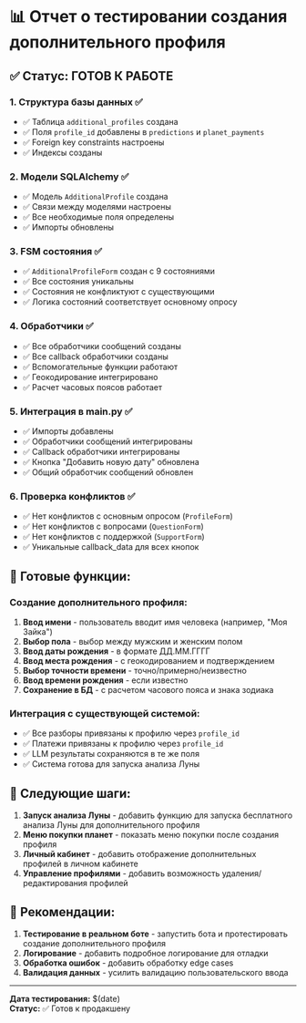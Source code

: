 # 📊 Отчет о тестировании создания дополнительного профиля

## ✅ **Статус: ГОТОВ К РАБОТЕ**

### **1. Структура базы данных** ✅
- ✅ Таблица `additional_profiles` создана
- ✅ Поля `profile_id` добавлены в `predictions` и `planet_payments`
- ✅ Foreign key constraints настроены
- ✅ Индексы созданы

### **2. Модели SQLAlchemy** ✅
- ✅ Модель `AdditionalProfile` создана
- ✅ Связи между моделями настроены
- ✅ Все необходимые поля определены
- ✅ Импорты обновлены

### **3. FSM состояния** ✅
- ✅ `AdditionalProfileForm` создан с 9 состояниями
- ✅ Все состояния уникальны
- ✅ Состояния не конфликтуют с существующими
- ✅ Логика состояний соответствует основному опросу

### **4. Обработчики** ✅
- ✅ Все обработчики сообщений созданы
- ✅ Все callback обработчики созданы
- ✅ Вспомогательные функции работают
- ✅ Геокодирование интегрировано
- ✅ Расчет часовых поясов работает

### **5. Интеграция в main.py** ✅
- ✅ Импорты добавлены
- ✅ Обработчики сообщений интегрированы
- ✅ Callback обработчики интегрированы
- ✅ Кнопка "Добавить новую дату" обновлена
- ✅ Общий обработчик сообщений обновлен

### **6. Проверка конфликтов** ✅
- ✅ Нет конфликтов с основным опросом (`ProfileForm`)
- ✅ Нет конфликтов с вопросами (`QuestionForm`)
- ✅ Нет конфликтов с поддержкой (`SupportForm`)
- ✅ Уникальные callback_data для всех кнопок

## 🎯 **Готовые функции:**

### **Создание дополнительного профиля:**
1. **Ввод имени** - пользователь вводит имя человека (например, "Моя Зайка")
2. **Выбор пола** - выбор между мужским и женским полом
3. **Ввод даты рождения** - в формате ДД.ММ.ГГГГ
4. **Ввод места рождения** - с геокодированием и подтверждением
5. **Выбор точности времени** - точно/примерно/неизвестно
6. **Ввод времени рождения** - если известно
7. **Сохранение в БД** - с расчетом часового пояса и знака зодиака

### **Интеграция с существующей системой:**
- ✅ Все разборы привязаны к профилю через `profile_id`
- ✅ Платежи привязаны к профилю через `profile_id`
- ✅ LLM результаты сохраняются в те же поля
- ✅ Система готова для запуска анализа Луны

## 🚀 **Следующие шаги:**

1. **Запуск анализа Луны** - добавить функцию для запуска бесплатного анализа Луны для дополнительного профиля
2. **Меню покупки планет** - показать меню покупки после создания профиля
3. **Личный кабинет** - добавить отображение дополнительных профилей в личном кабинете
4. **Управление профилями** - добавить возможность удаления/редактирования профилей

## 📝 **Рекомендации:**

1. **Тестирование в реальном боте** - запустить бота и протестировать создание дополнительного профиля
2. **Логирование** - добавить подробное логирование для отладки
3. **Обработка ошибок** - добавить обработку edge cases
4. **Валидация данных** - усилить валидацию пользовательского ввода

---

**Дата тестирования:** $(date)  
**Статус:** ✅ Готов к продакшену
